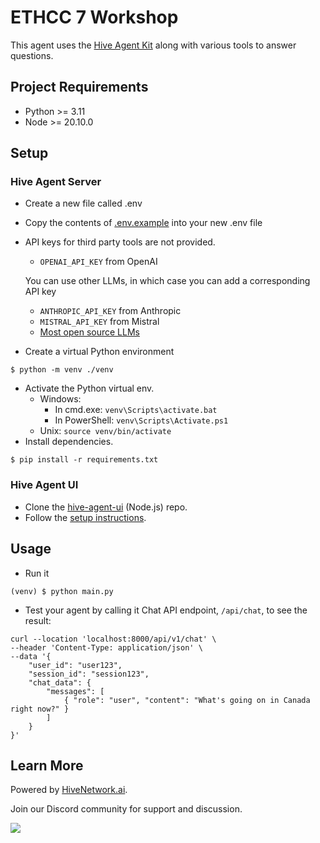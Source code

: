 # ETHCC 7 Workshop

This agent uses the [Hive Agent Kit](htps://github.com/hivenetwork-ai/hive-agent-py) along with various tools to answer questions.

## Project Requirements
- Python >= 3.11
- Node >= 20.10.0

## Setup
### Hive Agent Server
- Create a new file called .env
- Copy the contents of [.env.example](.env.example) into your new .env file
- API keys for third party tools are not provided.
  - `OPENAI_API_KEY` from OpenAI
  
  You can use other LLMs, in which case you can add a corresponding API key
  - `ANTHROPIC_API_KEY` from Anthropic
  - `MISTRAL_API_KEY` from Mistral 
  - [Most open source LLMs](https://ollama.com/library)
- Create a virtual Python environment
```
$ python -m venv ./venv
```
- Activate the Python virtual env.
  - Windows:
    - In cmd.exe: `venv\Scripts\activate.bat`
    - In PowerShell: `venv\Scripts\Activate.ps1`
  - Unix: `source venv/bin/activate`
- Install dependencies.
```
$ pip install -r requirements.txt
```

### Hive Agent UI
- Clone the [hive-agent-ui](https://github.com/hivenetwork-ai/hive-agent-ui) (Node.js) repo.
- Follow the [setup instructions](https://github.com/hivenetwork-ai/hive-agent-ui?tab=readme-ov-file#hive-agent-ui).

## Usage
- Run it
```
(venv) $ python main.py
```
- Test your agent by calling it Chat API endpoint, `/api/chat`, to see the result:

```
curl --location 'localhost:8000/api/v1/chat' \
--header 'Content-Type: application/json' \
--data '{
    "user_id": "user123",
    "session_id": "session123",
    "chat_data": {
        "messages": [
            { "role": "user", "content": "What's going on in Canada right now?" }
        ]
    }
}'
```

## Learn More
Powered by [HiveNetwork.ai](https://hivenetwork.ai).

Join our Discord community for support and discussion.

[![](https://dcbadge.limes.pink/api/server/vnJvW4wZp9)](https://discord.gg/vnJvW4wZp9)
